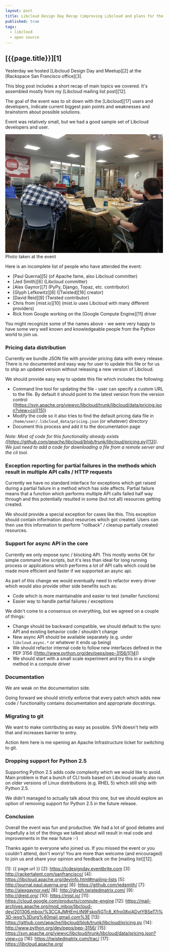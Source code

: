 ```yaml
---
layout: post
title: Libcloud Design Day Recap (improving Libcloud and plans for the future)
published: true
tags:
  - libcloud
  - open source
---
```


## [{{page.title}}][1]

Yesterday we hosted [Libcloud Design Day and Meetup][2] at the [Rackspace San
Francisco office][3].

This blog post includes a short recap of main topics we covered. It's
assembled mostly from my [Libcloud mailing list post][12].

The goal of the event was to sit down with the [Libcloud][17] users and
developers, indicate current biggest pain points and weaknesses and
brainstorm about possible solutions.

Event was relatively small, but we had a good sample set of Libcloud developers
and user.

<div class="imginline"><a
href="/images/2013-06-12-libcloud-design-day-recap-improving-libcloud-and-plans-for-the-future/lc_design_day.jpg"
class="fancybox" title="Photo taken at the event"><img
src="/images/2013-06-12-libcloud-design-day-recap-improving-libcloud-and-plans-for-the-future/lc_design_day_thumb.jpg"
class="inline"></a><span class="image-caption">Photo taken at the event</span></div>

Here is an incomplete list of people who have attended the event:

* [Paul Querna][5] (of Apache fame, also Libcloud committer)
* [Jed Smith][6] (Libcloud committer)
* [Alex Gaynor][7] (PyPy, Django, Topaz, etc. contributor)
* [Glyph Lefkowitz][8] ([Twisted][16] creator)
* [David Reid][9] (Twisted contributor)
* Chris from [mist.io][10] (mist.io uses Libcloud with many different providers)
* Rick from Google working on the [Google Compute Engine][11] driver

You might recognize some of the names above - we were very happy to have some
very well known and knowledgeable people from the Python world to join us.

### Pricing data distribution

Currently we bundle JSON file with provider pricing data with every release.
There is no documented and easy way for user to update this file or for us to
ship an updated version without releasing a new version of Libcloud.

We should provide easy way to update this file which includes the following:

* Command line tool for updating the file - user can specify a custom URL to
  the file. By default it should point to the latest version from the version
  control ([https://svn.apache.org/viewvc/libcloud/trunk/libcloud/data/pricing.json?view=co][15])
* Modify the code so it also tries to find the default pricing data file in
  `/home/user/.libcloud_data/pricing.json` (or whatever) directory
* Document this process and add it to the documentation page

*Note: Most of code for this functionality already exists
([https://github.com/apache/libcloud/blob/trunk/libcloud/pricing.py][13]). We just
need to add a code for downloading a file from a remote server and the cli
tool.*

### Exception reporting for partial failures in the methods which result in multiple API calls / HTTP requests

Currently we have no standard interface for exceptions which get raised during
a partial failure in a method which has side affects. Partial failure means
that a function which performs multiple API calls failed half way through and
this potentially resulted in some (but not all) resources getting created.

We should provide a special exception for cases like this. This exception
should contain information about resources which got created. Users can then
use this information to perform "rollback" / cleanup partially created
resources.

### Support for async API in the core

Currently we only expose sync / blocking API. This mostly works OK for simple
command line scripts, but it's less than ideal for long running process or
applications which performs a lot of API calls which could be made more
efficient and faster if we supported an async api.

As part of this change we would eventually need to refactor every driver which
would also provide other side benefits such as:

* Code which is more maintainable and easier to test (smaller functions)
* Easier way to handle partial failures / exceptions

We didn't come to a consensus on everything, but we agreed on a couple of
things:

* Change should be backward compatible, we should default to the sync API and
  existing behavior code / shouldn't change
* New async API should be available separately (e.g. under `libcloud.async.*`
  or whatever it ends up being)
* We should refactor internal code to follow new interfaces defined in the
  PEP 3156 ([http://www.python.org/dev/peps/pep-3156/][14])
* We should start with a small scale experiment and try this in a single
  method in a compute driver

### Documentation

We are weak on the documentation side.

Going forward we should strictly enforce that every patch which adds new code
/ functionality contains documentation and appropriate docstrings.

### Migrating to git

We want to make contributing as easy as possible. SVN doesn't help with that
and increases barrier to entry.

Action item here is me opening an Apache Infrastructure ticket for switching to
git.

### Dropping support for Python 2.5

Supporting Python 2.5 adds code complexity which we would like to avoid. Main
problem is that a bunch of CLI tools based on Libcloud usually also run on
older versions of Linux distributions (e.g. RHEL 5) which still ship with
Python 2.5.

We didn't managed to actually talk about this one, but we should explore an
option of removing support for Python 2.5 in the future release.

### Conclusion

Overall the event was fun and productive. We had a lot of good debates and
hopefully a lot of the things we talked about will result in real code and
improvements in the near future :-)

Thanks again to everyone who joined us. If you missed the event or you couldn't
attend, don't worry! You are more than welcome (and encouraged) to join us and
share your opinion and feedback on the [mailing list][12].

[1]: {{ page.url }}
[2]: https://lcdesignday.eventbrite.com
[3]: http://rackertalent.com/sanfrancisco/
[4]: https://libcloud.apache.org/devinfo.html#mailing-lists
[5]: http://journal.paul.querna.org/
[6]: https://github.com/jedsmith/
[7]: http://alexgaynor.net/
[8]: http://glyph.twistedmatrix.com/
[9]: http://dreid.org/
[10]: https://mist.io/
[11]: https://cloud.google.com/products/compute-engine
[12]: https://mail-archives.apache.org/mod_mbox/libcloud-dev/201306.mbox/%3CCAJMHEmLtN9Fskqj5GTc8_Kfro08xjADvtYBSeT7i%3D-iesg%3Durg%40mail.gmail.com%3E
[13]: https://github.com/apache/libcloud/blob/trunk/libcloud/pricing.py
[14]: http://www.python.org/dev/peps/pep-3156/
[15]: https://svn.apache.org/viewvc/libcloud/trunk/libcloud/data/pricing.json?view=co
[16]: https://twistedmatrix.com/trac/
[17]: https://libcloud.apache.org/
